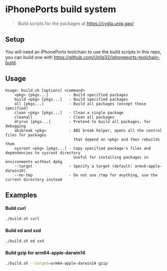 # iPhonePorts build system

> Build scripts for the packages at https://cydia.uniq.gay/

## Setup

You will need an iPhonePorts toolchain to use the build scripts in this repo, you can build one with https://github.com/Un1q32/iphoneports-toolchain-build.

## Usage

```
Usage: build.sh [options] <command>
    <pkg> [pkgs...]         - Build specified packages
    build <pkg> [pkgs...]   - Build specified packages
    all [pkgs...]           - Build all packages (except those specified)
    clean <pkg> [pkgs...]   - Clean a single package
    cleanall                - Clean all packages
    dryrun [pkgs...]        - Pretend to build all packages, for debugging
    abibreak <pkg>          - ABI break helper, opens all the control files for packages
                              that depend on <pkg> and then rebuilds them
    sysroot <pkg> [pkgs...] - Copy specified package's files and dependencies to sysroot directory
                              Useful for installing packages in environments without dpkg
    --target                - Specify a target (default: armv6-apple-darwin10)
    --no-tmp                - Do not use /tmp for anything, use the current directory instead
```

## Examples

#### Build curl
```sh
./build.sh curl
```

#### Build ed and xxd
```sh
./build.sh ed xxd
```

#### Build gzip for arm64-apple-darwin14
```sh
./build.sh --target=arm64-apple-darwin14 gzip
```
